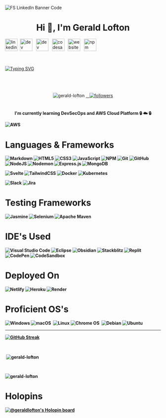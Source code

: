![FS LinkedIn Banner Code](https://user-images.githubusercontent.com/86092569/206061013-f673c80e-01bf-4939-bd42-128f90e40348.png)

<h1 align="center"><b>Hi 👋, I'm Gerald Lofton</b></h1>

[<img src='https://cdn.jsdelivr.net/npm/simple-icons@3.0.1/icons/linkedin.svg' alt='linkedin' height='40'>](https://www.linkedin.com/in/gerald-l-555420212/)&nbsp; [<img src='https://cdn.jsdelivr.net/npm/simple-icons@3.0.1/icons/dev-dot-to.svg' alt='dev' height='40'>](https://dev.to/GeraldLofton) &nbsp; [<img src='https://cdn.jsdelivr.net/npm/simple-icons@3.0.1/icons/hashnode.svg' alt='dev' height='40'>](https://hashnode.com/@GeraldLofton) &nbsp; [<img src='https://cdn.jsdelivr.net/npm/simple-icons@3.0.1/icons/codesandbox.svg' alt='codesandbox' height='40'>](https://codesandbox.io/u/Gerald-Lofton) &nbsp; [<img src='https://cdn.jsdelivr.net/npm/simple-icons@3.0.1/icons/icloud.svg' alt='website' height='40'>](https://dev.page/geraldlofton) &nbsp; [<img src='https://cdn.jsdelivr.net/npm/simple-icons@3.0.1/icons/npm.svg' alt='npm' height='40'>](https://www.npmjs.com/~geraldlofton)

<br>

<p align="center">
 
 [![Typing SVG](https://readme-typing-svg.demolab.com?font=Roboto+mono&weight=500&size=35&duration=2500&pause=3500&color=00F70E&center=true&vCenter=true&width=435&lines=Full-Stack+Developer)](https://git.io/typing-svg)

</p>

#

<br>

<p align="center"> <img src="https://komarev.com/ghpvc/?username=gerald-lofton&label=Profile%20views&color=0eb437&style=flat" alt="gerald-lofton" />
<a href="https://github.com/Gerald-Lofton?tab=followers">&nbsp;&nbsp;
<img alt="followers" title="Follow me on Github" src="https://custom-icon-badges.demolab.com/github/followers/Gerald-Lofton?color=236ad3&labelColor=1155ba&style=for-the-badge&logo=person-add&label=Follow&logoColor=white"/></a>
</p>

#

<p align="center"><b>I'm currently learning DevSecOps and AWS Cloud Platform 🔒 ☁️ 🔒<b>

![AWS](https://img.shields.io/badge/AWS-%23FF9900.svg?style=for-the-badge&logo=amazon-aws&logoColor=white)

</p>

# Languages & Frameworks

![Markdown](https://img.shields.io/badge/markdown-%23000000.svg?style=for-the-badge&logo=markdown&logoColor=white)&nbsp;![HTML5](https://img.shields.io/badge/html5-%23E34F26.svg?style=for-the-badge&logo=html5&logoColor=white)&nbsp;![CSS3](https://img.shields.io/badge/css3-%231572B6.svg?style=for-the-badge&logo=css3&logoColor=white)&nbsp;![JavaScript](https://img.shields.io/badge/javascript-%23323330.svg?style=for-the-badge&logo=javascript&logoColor=%23F7DF1E)&nbsp;![NPM](https://img.shields.io/badge/NPM-%23CB3837.svg?style=for-the-badge&logo=npm&logoColor=white)&nbsp;![Git](https://img.shields.io/badge/git-%23F05033.svg?style=for-the-badge&logo=git&logoColor=white)&nbsp;![GitHub](https://img.shields.io/badge/github-%23121011.svg?style=for-the-badge&logo=github&logoColor=white)&nbsp;![NodeJS](https://img.shields.io/badge/node.js-6DA55F?style=for-the-badge&logo=node.js&logoColor=white)&nbsp;![Nodemon](https://img.shields.io/badge/NODEMON-%23323330.svg?style=for-the-badge&logo=nodemon&logoColor=%BBDEAD)&nbsp;![Express.js](https://img.shields.io/badge/express.js-%23404d59.svg?style=for-the-badge&logo=express&logoColor=%2361DAFB)&nbsp;![MongoDB](https://img.shields.io/badge/MongoDB-%234ea94b.svg?style=for-the-badge&logo=mongodb&logoColor=white)&nbsp;

![Svelte](https://img.shields.io/badge/svelte-%23f1413d.svg?style=for-the-badge&logo=svelte&logoColor=white)&nbsp;![TailwindCSS](https://img.shields.io/badge/tailwindcss-%2338B2AC.svg?style=for-the-badge&logo=tailwind-css&logoColor=white)&nbsp;![Docker](https://img.shields.io/badge/docker-%230db7ed.svg?style=for-the-badge&logo=docker&logoColor=white)&nbsp;![Kubernetes](https://img.shields.io/badge/kubernetes-%23326ce5.svg?style=for-the-badge&logo=kubernetes&logoColor=white)&nbsp;

![Slack](https://img.shields.io/badge/Slack-4A154B?style=for-the-badge&logo=slack&logoColor=white)&nbsp;![Jira](https://img.shields.io/badge/jira-%230A0FFF.svg?style=for-the-badge&logo=jira&logoColor=white)

# Testing Frameworks

![Jasmine](https://img.shields.io/badge/-Jasmine-%238A4182?style=for-the-badge&logo=Jasmine&logoColor=white)&nbsp;![Selenium](https://img.shields.io/badge/-selenium-%43B02A?style=for-the-badge&logo=selenium&logoColor=white)&nbsp;![Apache Maven](https://img.shields.io/badge/Apache%20Maven-C71A36?style=for-the-badge&logo=Apache%20Maven&logoColor=white)&nbsp;

# IDE's Used

![Visual Studio Code](https://img.shields.io/badge/Visual%20Studio%20Code-0078d7.svg?style=for-the-badge&logo=visual-studio-code&logoColor=white)&nbsp;![Eclipse](https://img.shields.io/badge/Eclipse-FE7A16.svg?style=for-the-badge&logo=Eclipse&logoColor=white)&nbsp;![Obsidian](https://img.shields.io/badge/Obsidian-%23483699.svg?style=for-the-badge&logo=obsidian&logoColor=white)&nbsp;![Stackblitz](https://img.shields.io/badge/Stackblitz-fff?style=for-the-badge&logo=Stackblitz&logoColor=1389FD)&nbsp;![Replit](https://img.shields.io/badge/Replit-DD1200?style=for-the-badge&logo=Replit&logoColor=white)&nbsp;![CodePen](https://img.shields.io/badge/CodePen-white?style=for-the-badge&logo=codepen&logoColor=black)&nbsp;![CodeSandbox](https://img.shields.io/badge/Codesandbox-040404?style=for-the-badge&logo=codesandbox&logoColor=DBDBDB)&nbsp;

# Deployed On

![Netlify](https://img.shields.io/badge/netlify-%23000000.svg?style=for-the-badge&logo=netlify&logoColor=#00C7B7)&nbsp;![Heroku](https://img.shields.io/badge/heroku-%23430098.svg?style=for-the-badge&logo=heroku&logoColor=white)&nbsp;![Render](https://img.shields.io/badge/Render-%46E3B7.svg?style=for-the-badge&logo=render&logoColor=white)&nbsp;

# Proficient OS's

![Windows](https://img.shields.io/badge/Windows-0078D6?style=for-the-badge&logo=windows&logoColor=white)&nbsp;![macOS](https://img.shields.io/badge/mac%20os-000000?style=for-the-badge&logo=macos&logoColor=F0F0F0)&nbsp;
![Linux](https://img.shields.io/badge/Linux-FCC624?style=for-the-badge&logo=linux&logoColor=black)&nbsp;![Chrome OS](https://img.shields.io/badge/chrome%20os-3d89fc?style=for-the-badge&logo=google%20chrome&logoColor=white)&nbsp;
![Debian](https://img.shields.io/badge/Debian-D70A53?style=for-the-badge&logo=debian&logoColor=white)&nbsp;![Ubuntu](https://img.shields.io/badge/Ubuntu-E95420?style=for-the-badge&logo=ubuntu&logoColor=white)

---

[![GitHub Streak](https://streak-stats.demolab.com?user=Gerald-Lofton&theme=highcontrast&hide_border=true&date_format=M%20j%5B%2C%20Y%5D&mode=weekly)](https://git.io/streak-stats)

<br>

<p>&nbsp;<img align="center" src="https://github-readme-stats.vercel.app/api?username=gerald-lofton&show_icons=true&theme=radical&locale=en" alt="gerald-lofton" /></p>

<br>

<p><img align="center" src="https://github-readme-stats.vercel.app/api/top-langs?username=gerald-lofton&show_icons=true&theme=onedark&title_color=00b31e&text_color=f51800&locale=en&layout=compact" alt="gerald-lofton" /></p>

# Holopins

[![@geraldlofton's Holopin board](https://holopin.me/geraldlofton)](https://holopin.io/@geraldlofton)
